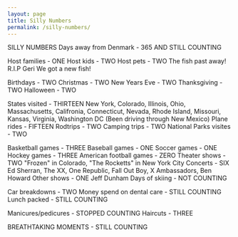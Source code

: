 ```yaml
---
layout: page
title: Silly Numbers
permalink: /silly-numbers/
---
```


SILLY NUMBERS
Days away from Denmark - 365 AND STILL COUNTING

Host families - ONE
Host kids - TWO
Host pets - TWO The fish past away! R.I.P Geri
We got a new fish!

Birthdays - TWO
Christmas - TWO
New Years Eve - TWO
Thanksgiving - TWO
Halloween - TWO

States visited - THIRTEEN New York, Colorado, Illinois, Ohio, Massachusetts, Califronia, Connecticut, Nevada, Rhode Island, Missouri, Kansas, Virginia, Washington DC (Been driving through New Mexico)
Plane rides - FIFTEEN
Rodtrips - TWO
Camping trips - TWO
National Parks visites - TWO

Basketball games - THREE
Baseball games - ONE
Soccer games - ONE
Hockey games - THREE
American football games - ZERO
Theater shows - TWO "Frozen" in Colorado, "The Rocketts" in New York City
Concerts - SIX Ed Sherran, The XX, One Republic, Fall Out Boy, X Ambassadors, Ben Howard
Other shows - ONE Jeff Dunham
Days of skiing - NOT COUNTING

Car breakdowns - TWO
Money spend on dental care - STILL COUNTING
Lunch packed - STILL COUNTING

Manicures/pedicures - STOPPED COUNTING
Haircuts - THREE

BREATHTAKING MOMENTS - STILL COUNTING
